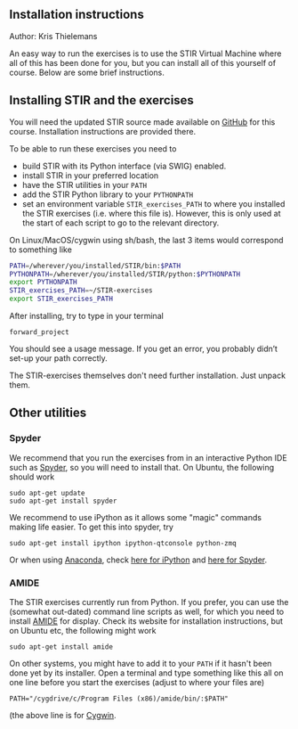 Installation instructions
-------------------------
Author: Kris Thielemans

An easy way to run the exercises is to use the STIR Virtual Machine where
all of this has been done for you, but you can install all of this yourself
of course. Below are some brief instructions.



Installing STIR and the exercises
---------------------------------

You will need the updated STIR source made available on [GitHub](https://github.com/UCL/STIR)
for this course. Installation instructions are provided there.

To be able to run these exercises you need to 
- build STIR with its Python interface (via SWIG) enabled. 
- install STIR in your preferred location
- have the STIR utilities in your `PATH`
- add the STIR Python library to your `PYTHONPATH`
- set an environment variable `STIR_exercises_PATH` to where you installed the
STIR exercises (i.e. where this file is). However, this is only used at the
start of each script to go to the relevant directory.


On Linux/MacOS/cygwin using sh/bash, the last 3 items would 
correspond to something like
```sh
PATH=/wherever/you/installed/STIR/bin:$PATH
PYTHONPATH=/wherever/you/installed/STIR/python:$PYTHONPATH
export PYTHONPATH
STIR_exercises_PATH=~/STIR-exercises
export STIR_exercises_PATH
```
After installing, try to type in your terminal
```
forward_project
```
You should see a usage message. If you get an error, you probably didn’t
set-up your path correctly.

The STIR-exercises themselves don't need further installation. Just unpack them.

Other utilities
--------------
### Spyder

We recommend that you run the exercises from in an interactive Python
IDE such as [Spyder](https://pythonhosted.org/spyder/), so you will need to install that.
On Ubuntu, the following should work
```
sudo apt-get update
sudo apt-get install spyder
```
We recommend to use iPython as it allows some "magic" commands making life easier. To get this
into spyder, try
```
sudo apt-get install ipython ipython-qtconsole python-zmq
```
Or when using [Anaconda](https://www.anaconda.com/what-is-anaconda/), check
[here for iPython](https://anaconda.org/anaconda/ipython) and
[here for Spyder](https://anaconda.org/anaconda/spyder).

### AMIDE

The STIR exercises currently run from Python. If you prefer, you can use the (somewhat out-dated)
command line scripts as well, for which you need to install [AMIDE](http://amide.sourceforge.net/)
for display. Check its website for installation instructions, but on Ubuntu etc, the following
might work
```
sudo apt-get install amide
```

On other systems, you might have to add it to your `PATH` if it hasn't been done yet by its installer.
Open a terminal and type something like this all on one line before you start the exercises
(adjust to where your files are)
```
PATH="/cygdrive/c/Program Files (x86)/amide/bin/:$PATH"
```
(the above line is for [Cygwin](http://cygwin.com]).
